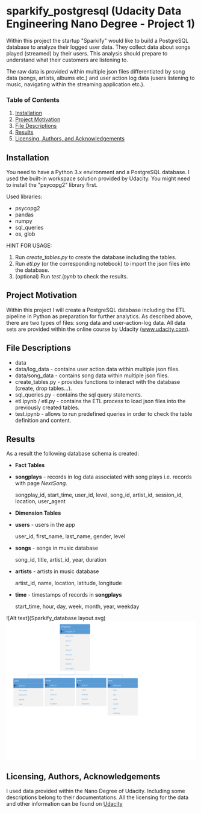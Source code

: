 # sparkify_postgresql (Udacity Data Engineering Nano Degree - Project 1)
Within this project the startup "Sparkify" would like to build a PostgreSQL database to analyze their logged user data. They collect data about songs played (streamed) by their users. This analysis should prepare to understand what their customers are listening to.

The raw data is provided within multiple json files differentiated by song data (songs, artists, albums etc.) and user action log data (users listening to music, navigating within the streaming application etc.).



### Table of Contents

1. [Installation](#installation)
2. [Project Motivation](#motivation)
3. [File Descriptions](#files)
4. [Results](#results)
5. [Licensing, Authors, and Acknowledgements](#licensing)

## Installation <a name="installation"></a>

You need to have a Python 3.x environment and a PostgreSQL database. I used the built-in workspace solution provided by Udacity. You might need to install the "psycopg2" library first.

Used libraries:
* psycopg2
* pandas
* numpy
* sql_queries
* os, glob

HINT FOR USAGE:
1. Run _create_tables.py_ to create the database including the tables.
2. Run _etl.py_ (or the corresponding notebook) to import the json files into the database.
3. (optional) Run _test.ipynb_ to check the results.

## Project Motivation<a name="motivation"></a>
Within this project I will create a PostgreSQL database including the ETL pipeline in Python as preparation for further analytics. As described above, there are two types of files: song data and user-action-log data.
All data sets are provided within the online course by Udacity (www.udacity.com).

## File Descriptions <a name="files"></a>
* data
 * data/log_data - contains user action data within multiple json files.
 * data/song_data - contains song data within multiple json files.
* create_tables.py - provides functions to interact with the database (create, drop tables...).
* sql_queries.py - contains the sql query statements.
* etl.ipynb / etl.py - contains the ETL process to load json files into the previously created tables.
* test.ipynb - allows to run predefined queries in order to check the table definition and content.


## Results<a name="results"></a>
As a result the following database schema is created:

* **Fact Tables**
 * **songplays** - records in log data associated with song plays i.e. records with page _NextSong_.
   <p>songplay_id, start_time, user_id, level, song_id, artist_id, session_id, location, user_agent</p>
   

* **Dimension Tables**
 * **users** - users in the app
   <p>user_id, first_name, last_name, gender, level</p>
 * **songs** - songs in music database
   <p>song_id, title, artist_id, year, duration</p>
 * **artists** - artists in music database
   <p>artist_id, name, location, latitude, longitude</p>
 * **time** - timestamps of records in **songplays**
   <p>start_time, hour, day, week, month, year, weekday</p>

![Alt text](Sparkify_database layout.svg)
<img src="Sparkify_database layout.svg">


## Licensing, Authors, Acknowledgements<a name="licensing"></a>
I used data provided within the Nano Degree of Udacity. Including some descriptions belong to their documentations. All the licensing for the data and other information can be found on [Udacity](https://udacity.com)
